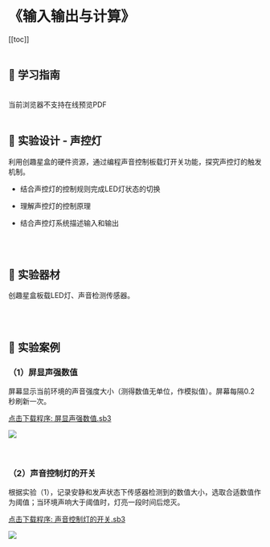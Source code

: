 # 《输入输出与计算》

[[toc]]
<br><br>

## 📒 学习指南

<br>
<object data="/tutorial/yj6box/pdf/第4课输入输出与计算.pdf" type="application/pdf" width=1200 height=800 name="输入输出与计算">
当前浏览器不支持在线预览PDF
</object>

<br>
<br>

## 📐 实验设计 - 声控灯

利用创趣星盒的硬件资源，通过编程声音控制板载灯开关功能，探究声控灯的触发机制。

- 结合声控灯的控制规则完成LED灯状态的切换

- 理解声控灯的控制原理

- 结合声控灯系统描述输入和输出

<br><br>

## 🧰 实验器材

创趣星盒板载LED灯、声音检测传感器。

<br><br>

## 🌰 实验案例

### （1）屏显声强数值

屏幕显示当前环境的声音强度大小（测得数值无单位，作模拟值）。屏幕每隔0.2秒刷新一次。

<a href="/tutorial/yj6box/sb3/01/屏显声强数值.sb3">点击下载程序: 屏显声强数值.sb3</a>

<img src="/images/01/屏显声强数值.png">

<br>
<br>
<br>

### （2）声音控制灯的开关

根据实验（1），记录安静和发声状态下传感器检测到的数值大小，选取合适数值作为阈值；当环境声响大于阈值时，灯亮一段时间后熄灭。

<a href="/tutorial/yj6box/sb3/01/声音控制灯的开关.sb3">点击下载程序: 声音控制灯的开关.sb3</a>

<img src="/images/01/声音控制灯的开关.png">







